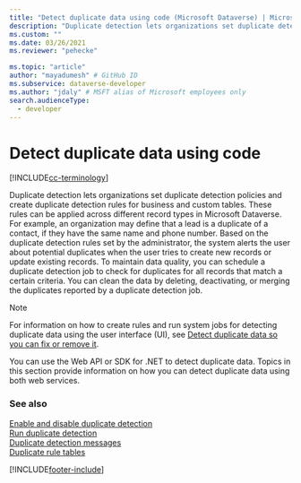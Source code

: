 ```yaml
---
title: "Detect duplicate data using code (Microsoft Dataverse) | Microsoft Docs" # Intent and product brand in a unique string of 43-59 chars including spaces
description: "Duplicate detection lets organizations set duplicate detection policies and create duplicate detection rules for business and custom tables." # 115-145 characters including spaces. This abstract displays in the search result.
ms.custom: ""
ms.date: 03/26/2021
ms.reviewer: "pehecke"

ms.topic: "article"
author: "mayadumesh" # GitHub ID
ms.subservice: dataverse-developer
ms.author: "jdaly" # MSFT alias of Microsoft employees only
search.audienceType: 
  - developer
---
```

# Detect duplicate data using code

[!INCLUDE[cc-terminology](includes/cc-terminology.md)]

Duplicate detection lets organizations set duplicate detection policies and create duplicate detection rules for business and custom tables. These rules can be applied across different record types in Microsoft Dataverse. For example, an organization may define that a lead is a duplicate of a contact, if they have the same name and phone number. Based on the duplicate detection rules set by the administrator, the system alerts the user about potential duplicates when the user tries to create new records or update existing records. To maintain data quality, you can schedule a duplicate detection job to check for duplicates for all records that match a certain criteria. You can clean the data by deleting, deactivating, or merging the duplicates reported by a duplicate detection job.

> [!NOTE]
> For information on how to create rules and run system jobs for detecting duplicate data using the user interface (UI), see [Detect duplicate data so you can fix or remove it](/dynamics365/customer-engagement/admin/detect-duplicate-data).

You can use the Web API or SDK for .NET to detect duplicate data. Topics in this section provide information on how you can detect duplicate data using both web services. 

### See also

[Enable and disable duplicate detection](enable-disable-duplicate-detection.md)<br/>
[Run duplicate detection](run-duplicate-detection.md)<br/>
[Duplicate detection messages](duplicate-detection-messages.md)<br/>
[Duplicate rule tables](duplicaterule-entities.md)

[!INCLUDE[footer-include](../../includes/footer-banner.md)]
